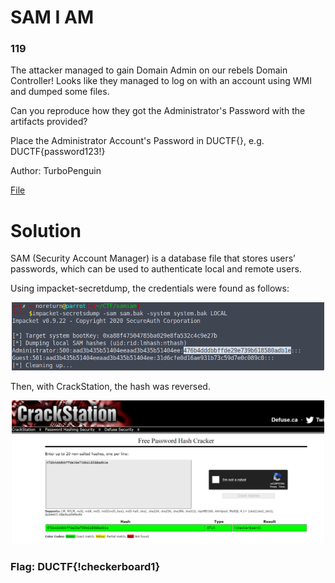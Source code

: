# SAM I AM
### 119
The attacker managed to gain Domain Admin on our rebels Domain Controller! Looks like they managed to log on with an account using WMI and dumped some files.

Can you reproduce how they got the Administrator's Password with the artifacts provided?

Place the Administrator Account's Password in DUCTF{}, e.g. DUCTF{password123!}

Author: TurboPenguin

[File](../Forensic/files/samiam.zip)

# Solution

SAM (Security Account Manager) is a database file that stores users’ passwords, which can be used to authenticate local and remote users. 

Using impacket-secretdump, the credentials were found as follows:

<p align="center">
  <img src="../Forensic/assets/oJVrTB8XR7.png" width="500" alt="Dork">
</p>

Then, with CrackStation, the hash was reversed.

<p align="center">
  <img src="../Forensic/assets/bzqF6y5NCe.png" width="500" alt="Dork">
</p>

### Flag: DUCTF{!checkerboard1}
